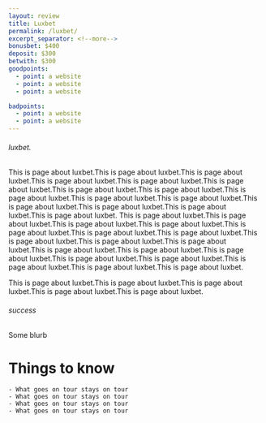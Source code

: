 ```yaml
---
layout: review
title: Luxbet
permalink: /luxbet/
excerpt_separator: <!--more-->
bonusbet: $400
deposit: $300
betwith: $300
goodpoints:
  - point: a website
  - point: a website
  - point: a website

badpoints:
  - point: a website
  - point: a website
---
```

###### luxbet.
<!--more-->
This is page about luxbet.This is page about luxbet.This is page about luxbet.This is page about luxbet.This is page about luxbet.This is page about luxbet.This is page about luxbet.This is page about luxbet.This is page about luxbet.This is page about luxbet.This is page about luxbet.This is page about luxbet.This is page about luxbet.This is page about luxbet.This is page about luxbet.
This is page about luxbet.This is page about luxbet.This is page about luxbet.This is page about luxbet.This is page about luxbet.This is page about luxbet.This is page about luxbet.This is page about luxbet.This is page about luxbet.This is page about luxbet.This is page about luxbet.This is page about luxbet.This is page about luxbet.This is page about luxbet.This is page about luxbet.This is page about luxbet.This is page about luxbet.This is page about luxbet.
<!--more-->
This is page about luxbet.This is page about luxbet.This is page about luxbet.This is page about luxbet.This is page about luxbet.

###### success

Some blurb

# Things to know

    - What goes on tour stays on tour
    - What goes on tour stays on tour
    - What goes on tour stays on tour
    - What goes on tour stays on tour